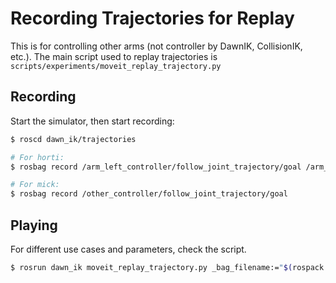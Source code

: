 # Recording Trajectories for Replay

This is for controlling other arms (not controller by DawnIK, CollisionIK, etc.). The main script used to replay trajectories is `scripts/experiments/moveit_replay_trajectory.py`

## Recording

Start the simulator, then start recording:

```bash
$ roscd dawn_ik/trajectories

# For horti:
$ rosbag record /arm_left_controller/follow_joint_trajectory/goal /arm_right_controller/follow_joint_trajectory/goal

# For mick:
$ rosbag record /other_controller/follow_joint_trajectory/goal
```

## Playing

For different use cases and parameters, check the script.

```bash
$ rosrun dawn_ik moveit_replay_trajectory.py _bag_filename:="$(rospack find dawn_ik)/trajectories/2023-07-20-03-21-24.bag"
```

